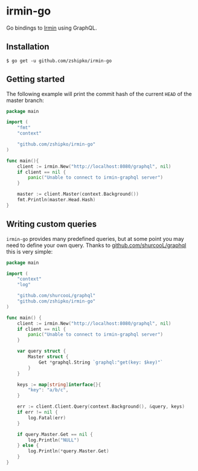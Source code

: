 # irmin-go

Go bindings to [Irmin](https://github.com/mirage/irmin) using GraphQL.

## Installation

```shell
$ go get -u github.com/zshipko/irmin-go
```

## Getting started

The following example will print the commit hash of the current `HEAD` of the master branch:

```go
package main

import (
    "fmt"
    "context"

    "github.com/zshipko/irmin-go"
)

func main(){
    client := irmin.New("http://localhost:8080/graphql", nil)
    if client == nil {
        panic("Unable to connect to irmin-graphql server")
    }

    master := client.Master(context.Background())
    fmt.Println(master.Head.Hash)
}
```

## Writing custom queries

`irmin-go` provides many predefined queries, but at some point you may need to define your own query. Thanks to [github.com/shurcooL/graphql](https://github.com/shurcooL/graphql) this is very simple:

```go
package main

import (
	"context"
	"log"

	"github.com/shurcooL/graphql"
	"github.com/zshipko/irmin-go"
)

func main() {
	client := irmin.New("http://localhost:8080/graphql", nil)
	if client == nil {
		panic("Unable to connect to irmin-graphql server")
	}

	var query struct {
		Master struct {
			Get *graphql.String `graphql:"get(key: $key)"`
		}
	}

	keys := map[string]interface{}{
		"key": "a/b/c",
	}

	err := client.Client.Query(context.Background(), &query, keys)
	if err != nil {
		log.Fatal(err)
	}

	if query.Master.Get == nil {
		log.Println("NULL")
	} else {
		log.Println(*query.Master.Get)
	}
}
```
